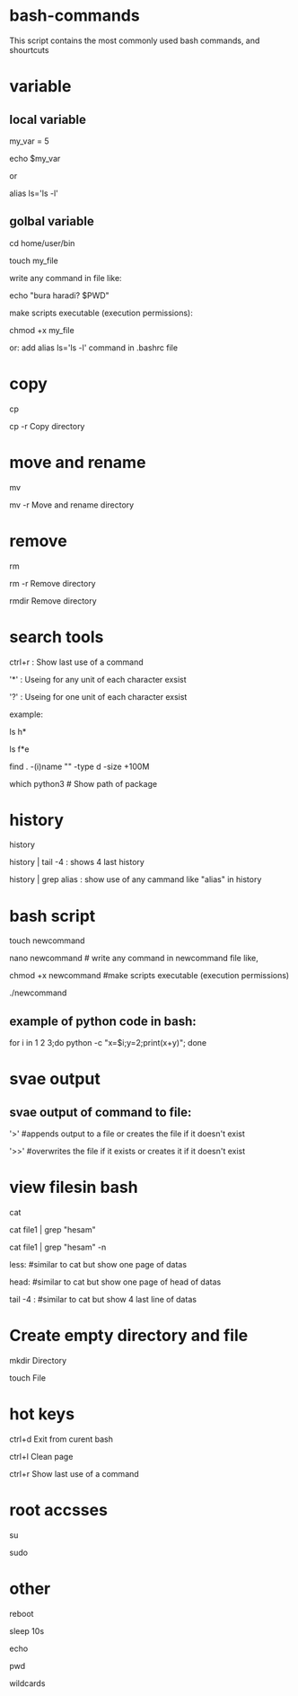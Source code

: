 # bash-commands
This script contains the most commonly used bash commands, and shourtcuts

# variable 

local variable
--------------
my_var = 5

echo $my_var

or

alias ls='ls -l'


golbal variable
---------------
cd home/user/bin

touch my_file

write any command in file like: 

echo "bura haradi? $PWD"

make scripts executable (execution permissions):

chmod +x my_file  

or:
add alias ls='ls -l' command in .bashrc file


# copy  

cp

cp -r  Copy directory


# move and rename 

mv

mv -r  Move and rename directory


# remove 

rm

rm -r  Remove directory

rmdir  Remove directory



# search tools 

ctrl+r : Show last use of a command

'*' : Useing for any unit of each character exsist

'?' : Useing for one unit of each character exsist

example:

ls h*

ls f*e

find . -(i)name ""  -type d -size +100M 

which python3 # Show path of package





# history 

history

history | tail -4 : shows 4 last history

history | grep alias : show use of any cammand like "alias" in history



 # bash script

touch newcommand

nano newcommand # write any command in newcommand file like,

chmod +x newcommand #make scripts executable (execution permissions) 

./newcommand 


example of python code in bash:
-------------------------------
for i in 1 2 3;do python -c "x=$i;y=2;print(x+y)"; done


# svae output 

svae output of command to file:
------------------------------
'>'   #appends output to a file or creates the file if it doesn't exist

'>>'  #overwrites the file if it exists or creates it if it doesn't exist


# view filesin bash 

cat

cat file1 | grep "hesam" 

cat file1 | grep "hesam" -n

less: #similar to cat but show one page of datas

head: #similar to cat but show one page of head of datas

tail -4 :  #similar to cat but show 4 last line of datas



# Create empty directory and file 

mkdir   Directory

touch   File



# hot keys 

ctrl+d Exit from curent bash

ctrl+l Clean page

ctrl+r Show last use of a command



# root accsses 

su

sudo 



# other 

reboot

sleep 10s

echo

pwd

wildcards

